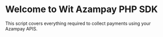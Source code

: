 # Welcome to Wit Azampay PHP SDK
This script covers everything required to collect payments using your Azampay APIS. 

